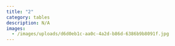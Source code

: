 ```yaml
---
title: "2"
category: tables
description: N/A
images:
  - /images/uploads/d6d0eb1c-aa0c-4a2d-b86d-6386b9b8091f.jpg
---
```

